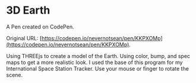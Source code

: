 # 3D Earth

A Pen created on CodePen.

Original URL: [https://codepen.io/nevernotsean/pen/KKPXOMp](https://codepen.io/nevernotsean/pen/KKPXOMp).

Using THREEjs to create a model of the Earth. Using color, bump, and spec maps to get a more realistic look. I used the base of this program for my International Space Station Tracker. Use your mouse or finger to rotate the scene.